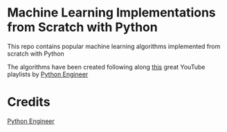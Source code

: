 # Machine Learning Implementations from Scratch with Python

This repo contains popular machine learning algorithms implemented from scratch with Python

The algorithms have been created following along [this](https://www.youtube.com/playlist?list=PLqnslRFeH2Upcrywf-u2etjdxxkL8nl7E) 
great YouTube playlists by [Python Engineer](https://www.youtube.com/c/PythonEngineer)

# Credits
[Python Engineer](https://www.youtube.com/c/PythonEngineer)